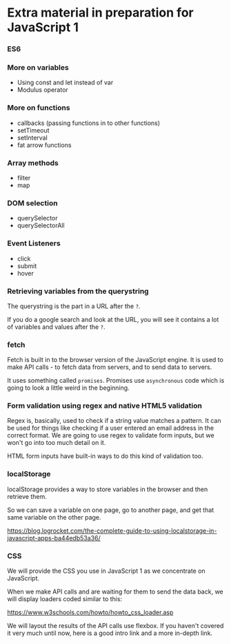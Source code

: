 # Extra material in preparation for JavaScript 1

### ES6

### More on variables

- Using const and let instead of var
- Modulus operator

### More on functions

- callbacks (passing functions in to other functions)
- setTimeout
- setInterval
- fat arrow functions


### Array methods

- filter
- map


### DOM selection 

- querySelector
- querySelectorAll

### Event Listeners

- click
- submit
- hover

### Retrieving variables from the querystring

The querystring is the part in a URL after the `?`.

If you do a google search and look at the URL, you will see it contains a lot of variables and values after the `?`.


### fetch

Fetch is built in to the browser version of the JavaScript engine. It is used to make API calls - to fetch data from servers, and to send data to servers.

It uses something called `promises`. Promises use `asynchronous` code which is going to look a little weird in the beginning.


### Form validation using regex and native HTML5 validation

Regex is, basically, used to check if a string value matches a pattern. It can be used for things like checking if a user entered an email address in the correct format. We are going to use regex to validate form inputs, but we won't go into too much detail on it.

HTML form inputs have built-in ways to do this kind of validation too.

### localStorage

localStorage provides a way to store variables in the browser and then retrieve them.

So we can save a variable on one page, go to another page, and get that same variable on the other page.

https://blog.logrocket.com/the-complete-guide-to-using-localstorage-in-javascript-apps-ba44edb53a36/


### CSS

We will provide the CSS you use in JavaScript 1 as we concentrate on JavaScript.

When we make API calls and are waiting for them to send the data back, we will display loaders coded similar to this:

https://www.w3schools.com/howto/howto_css_loader.asp

We will layout the results of the API calls use flexbox. If you haven't covered it very much until now, here is a good intro link and a more in-depth link.
